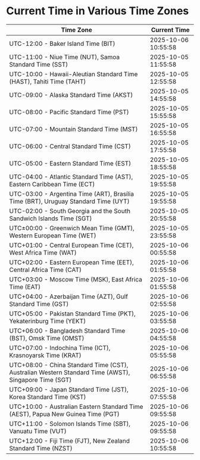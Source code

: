 # Current Time in Various Time Zones

| Time Zone | Current Time |
|-----------|--------------|
| UTC-12:00 - Baker Island Time (BIT) | 2025-10-06 10:55:58 |
| UTC-11:00 - Niue Time (NUT), Samoa Standard Time (SST) | 2025-10-05 11:55:58 |
| UTC-10:00 - Hawaii-Aleutian Standard Time (HAST), Tahiti Time (TAHT) | 2025-10-05 12:55:58 |
| UTC-09:00 - Alaska Standard Time (AKST) | 2025-10-05 14:55:58 |
| UTC-08:00 - Pacific Standard Time (PST) | 2025-10-05 15:55:58 |
| UTC-07:00 - Mountain Standard Time (MST) | 2025-10-05 16:55:58 |
| UTC-06:00 - Central Standard Time (CST) | 2025-10-05 17:55:58 |
| UTC-05:00 - Eastern Standard Time (EST) | 2025-10-05 18:55:58 |
| UTC-04:00 - Atlantic Standard Time (AST), Eastern Caribbean Time (ECT) | 2025-10-05 19:55:58 |
| UTC-03:00 - Argentina Time (ART), Brasília Time (BRT), Uruguay Standard Time (UYT) | 2025-10-05 19:55:58 |
| UTC-02:00 - South Georgia and the South Sandwich Islands Time (SGT) | 2025-10-05 20:55:58 |
| UTC±00:00 - Greenwich Mean Time (GMT), Western European Time (WET) | 2025-10-05 23:55:58 |
| UTC+01:00 - Central European Time (CET), West Africa Time (WAT) | 2025-10-06 00:55:58 |
| UTC+02:00 - Eastern European Time (EET), Central Africa Time (CAT) | 2025-10-06 01:55:58 |
| UTC+03:00 - Moscow Time (MSK), East Africa Time (EAT) | 2025-10-06 01:55:58 |
| UTC+04:00 - Azerbaijan Time (AZT), Gulf Standard Time (GST) | 2025-10-06 02:55:58 |
| UTC+05:00 - Pakistan Standard Time (PKT), Yekaterinburg Time (YEKT) | 2025-10-06 03:55:58 |
| UTC+06:00 - Bangladesh Standard Time (BST), Omsk Time (OMST) | 2025-10-06 04:55:58 |
| UTC+07:00 - Indochina Time (ICT), Krasnoyarsk Time (KRAT) | 2025-10-06 05:55:58 |
| UTC+08:00 - China Standard Time (CST), Australian Western Standard Time (AWST), Singapore Time (SGT) | 2025-10-06 06:55:58 |
| UTC+09:00 - Japan Standard Time (JST), Korea Standard Time (KST) | 2025-10-06 07:55:58 |
| UTC+10:00 - Australian Eastern Standard Time (AEST), Papua New Guinea Time (PGT) | 2025-10-06 09:55:58 |
| UTC+11:00 - Solomon Islands Time (SBT), Vanuatu Time (VUT) | 2025-10-06 09:55:58 |
| UTC+12:00 - Fiji Time (FJT), New Zealand Standard Time (NZST) | 2025-10-06 10:55:58 |
